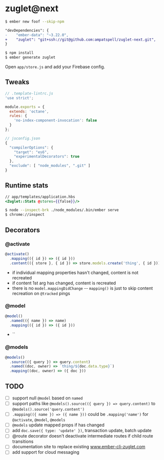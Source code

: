 # zuglet@next

``` bash
$ ember new foof --skip-npm
```

``` diff
"devDependencies": {
-    "ember-data": "~3.22.0",
+    "zuglet": "git+ssh://git@github.com:ampatspell/zuglet-next.git",
}
```

``` bash
$ npm install
$ ember generate zuglet
```

Open `app/store.js` and add your Firebase config.

## Tweaks

``` javascript
// .template-lintrc.js
'use strict';

module.exports = {
  extends: 'octane',
  rules: {
    'no-index-component-invocation': false
  }
};
```

``` javascript
// jsconfig.json
{
  "compilerOptions": {
    "target": "es6",
    "experimentalDecorators": true
  },
  "exclude": [ "node_modules", ".git" ]
}
```

## Runtime stats

``` hbs
// app/templates/application.hbs
<Zuglet::Stats @stores={{false}}/>
```

``` bash
$ node --inspect-brk ./node_modules/.bin/ember serve
$ chrome://inspect
```

## Decorators

### @activate

``` javascript
@activate()
  .mapping(({ id }) => ({ id }))
  .content(({ store }, { id }) => store.models.create('thing', { id }))
```

* if individual mapping properties hasn't changed, content is not recreated
* if content 1st arg has changed, content is recreated
* there is no `model.mappingDidChange` -- `mapping()` is just to skip content recreation on `@tracked` pings

### @model

``` javascript
@model()
  .named(({ name }) => name)
  .mapping(({ id }) => ({ id }))
```

* ``

### @models

``` javascript
@models()
  .source(({ query }) => query.content)
  .named((doc, owner) => `thing/${doc.data.type}`)
  .mapping((doc, owner) => ({ doc }))
```

## TODO

- [ ] support null `@model` based on `named`
- [ ] support paths like `@models().source(({ query }) => query.content)` to `@models().source('query.content')`
- [ ] `.mapping(({ name }) => ({ name }))` could be `.mapping('name')` for `@activate`, `@model`, `@models`
- [ ] `@models` update mapped props if has changed
- [ ] add `doc.save({ type: 'update' })`, transaction update, batch update
- [ ] @route decorator doesn't deactivate intermediate routes if child route transitions
- [ ] documentation site to replace existing www.ember-cli-zuglet.com
- [ ] add support for cloud messaging
